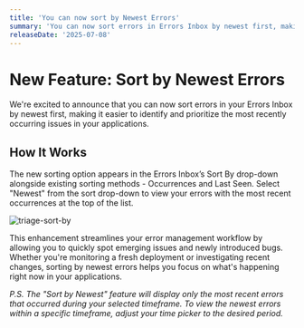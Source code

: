 ```yaml
---
title: 'You can now sort by Newest Errors'
summary: 'You can now sort errors in Errors Inbox by newest first, making it easier to identify and prioritise recently occurring issues. Simply select "Newest" from the sort dropdown to view the most recent errors at the top.'
releaseDate: '2025-07-08'
---
```


# New Feature: Sort by Newest Errors

We're excited to announce that you can now sort errors in your Errors Inbox by newest first, making it easier to identify and prioritize the most recently occurring issues in your applications.



## How It Works
The new sorting option appears in the Errors Inbox’s Sort By drop-down alongside existing sorting methods - Occurrences and Last Seen. Select "Newest" from the sort drop-down to view your errors with the most recent occurrences at the top of the list.


![triage-sort-by](/images/errors-inbox-sort-by-newest.webp "triage-sort-by")

This enhancement streamlines your error management workflow by allowing you to quickly spot emerging issues and newly introduced bugs. Whether you're monitoring a fresh deployment or investigating recent changes, sorting by newest errors helps you focus on what's happening right now in your applications.


*P.S. The "Sort by Newest" feature will display only the most recent errors that occurred during your selected timeframe. To view the newest errors within a specific timeframe, adjust your time picker to the desired period.*

